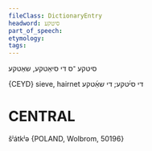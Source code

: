 ```yaml
---
fileClass: DictionaryEntry
headword: סיטקע
part_of_speech: 
etymology: 
tags: 
---
```

סיטקע
־ס
די
סיאַטקע, שאַטקע

{CEYD}
sieve, hairnet די סי֜טקע; די שאַ֜טקע

CENTRAL
========

šʲátkʲə {POLAND, Wolbrom, 50196}